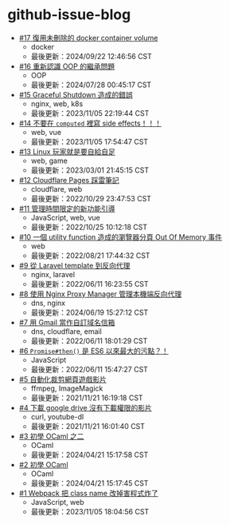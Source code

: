 # github-issue-blog

<!-- posts -->
- [#17 復用未刪除的 docker container volume](https://github.com/FlandreDaisuki/github-issue-blog/issues/17)
   - docker
   - 最後更新：2024/09/22 12:46:56 CST
- [#16 重新認識 OOP 的繼承問題](https://github.com/FlandreDaisuki/github-issue-blog/issues/16)
   - OOP
   - 最後更新：2024/07/28 00:45:17 CST
- [#15 Graceful Shutdown 造成的錯誤](https://github.com/FlandreDaisuki/github-issue-blog/issues/15)
   - nginx, web, k8s
   - 最後更新：2023/11/05 22:19:44 CST
- [#14 不要在 `computed` 裡寫 side effects！！！](https://github.com/FlandreDaisuki/github-issue-blog/issues/14)
   - web, vue
   - 最後更新：2023/11/05 17:54:47 CST
- [#13 Linux 玩家就是要自給自足](https://github.com/FlandreDaisuki/github-issue-blog/issues/13)
   - web, game
   - 最後更新：2023/03/01 21:45:15 CST
- [#12 Cloudflare Pages 踩雷筆記](https://github.com/FlandreDaisuki/github-issue-blog/issues/12)
   - cloudflare, web
   - 最後更新：2022/10/29 23:47:53 CST
- [#11 管理時間限定的新功能引導](https://github.com/FlandreDaisuki/github-issue-blog/issues/11)
   - JavaScript, web, vue
   - 最後更新：2022/10/25 10:12:18 CST
- [#10 一個 utility function 造成的瀏覽器分頁 Out Of Memory 事件](https://github.com/FlandreDaisuki/github-issue-blog/issues/10)
   - web
   - 最後更新：2022/08/21 17:44:32 CST
- [#9 從 Laravel template 到反向代理](https://github.com/FlandreDaisuki/github-issue-blog/issues/9)
   - nginx, laravel
   - 最後更新：2022/06/11 16:23:55 CST
- [#8 使用 Nginx Proxy Manager 管理本機端反向代理](https://github.com/FlandreDaisuki/github-issue-blog/issues/8)
   - dns, nginx
   - 最後更新：2024/06/19 15:27:12 CST
- [#7 用 Gmail 當作自訂域名信箱](https://github.com/FlandreDaisuki/github-issue-blog/issues/7)
   - dns, cloudflare, email
   - 最後更新：2022/06/11 18:01:29 CST
- [#6 `Promise#then()` 是 ES6 以來最大的污點？！](https://github.com/FlandreDaisuki/github-issue-blog/issues/6)
   - JavaScript
   - 最後更新：2022/06/11 15:47:27 CST
- [#5 自動化裁剪網頁遊戲影片](https://github.com/FlandreDaisuki/github-issue-blog/issues/5)
   - ffmpeg, ImageMagick
   - 最後更新：2021/11/21 16:19:18 CST
- [#4 下載 google drive 沒有下載權限的影片](https://github.com/FlandreDaisuki/github-issue-blog/issues/4)
   - curl, youtube-dl
   - 最後更新：2021/11/21 16:01:40 CST
- [#3 初學 OCaml 之二](https://github.com/FlandreDaisuki/github-issue-blog/issues/3)
   - OCaml
   - 最後更新：2024/04/21 15:17:58 CST
- [#2 初學 OCaml](https://github.com/FlandreDaisuki/github-issue-blog/issues/2)
   - OCaml
   - 最後更新：2024/04/21 15:17:45 CST
- [#1 Webpack 把 class name 改掉害程式炸了](https://github.com/FlandreDaisuki/github-issue-blog/issues/1)
   - JavaScript, web
   - 最後更新：2023/11/05 18:04:56 CST
<!-- /posts -->
